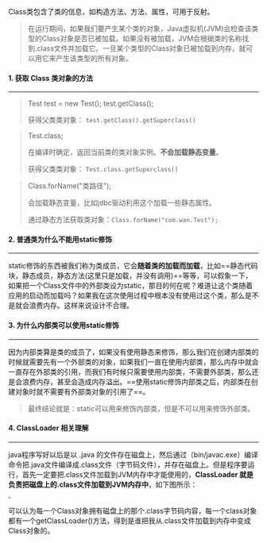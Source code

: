 Class类包含了类的信息，如构造方法、方法、属性，可用于反射。

>在运行期间，如果我们要产生某个类的对象，Java虚拟机(JVM)会检查该类型的Class对象是否已被加载。如果没有被加载，JVM会根据类的名称找到.class文件并加载它。一旦某个类型的Class对象已被加载到内存，就可以用它来产生该类型的所有对象。

#### 1. 获取 Class 类对象的方法

---

> Test test = new Test();
> test.getClass();
>
> 获得父类类对象： `test.getClass().getSuperclass()`

>Test.class;
>
>在编译时确定，返回当前类的类对象实例。**不会加载静态变量**。
>
>获得父类类对象： `Test.class.getSuperclass()`

> Class.forName("类路径");
>
> 会加载静态变量，比如jdbc驱动利用这个加载一些静态属性。
>
> 通过静态方法获取类对象：`Class.forName("com.wan.Test");`

#### 2. 普通类为什么不能用static修饰

---

static修饰的东西被我们称为类成员，它会**随着类的加载而加载**，比如==静态代码块，静态成员，静态方法(这里只是加载，并没有调用)==等等，可以假象一下，如果把一个Class文件中的外部类设为static，那目的何在呢？难道让这个类随着应用的启动而加载吗？如果我在这次使用过程中根本没有使用过这个类，那么是不是就会浪费内存。这样来说设计不合理。

#### 3. 为什么内部类可以使用static修饰

---

因为内部类算是类的成员了，如果没有使用静态来修饰，那么我们在创建内部类的时候就需要先有一个外部类的对象，如果我们一直在使用内部类，那么内存中就会一直存在外部类的引用，而我们有时候只需要使用内部类，不需要外部类，那么还是会浪费内存，甚至会造成内存溢出。==使用static修饰内部类之后，内部类在创建对象时就不需要有外部类对象的引用了==。

>最终结论就是：static可以用来修饰内部类，但是不可以用来修饰外部类。

#### 4. ClassLoader 相关理解

---

java程序写好以后是以 .java 的文件存在磁盘上，然后通过（bin/javac.exe）编译命令把.java文件编译成.class文件（字节码文件），并存在磁盘上。但是程序要运行，首先一定要把.class文件加载到JVM内存中才能使用的，**ClassLoader 就是负责把磁盘上的.class文件加载到JVM内存中**，如下图所示：

<img src="https://tva1.sinaimg.cn/large/e6c9d24egy1gzyt5ghwolj21180u0q51.jpg" style="zoom: 33%;" />

可以认为每一个Class对象拥有磁盘上的那个.class字节码内容，每一个class对象都有一个getClassLoader()方法，得到是谁把我从.class文件加载到内存中变成Class对象的。

